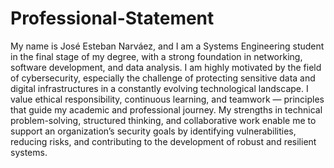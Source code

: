 # Professional-Statement
My name is José Esteban Narváez, and I am a Systems Engineering student in the final stage of my degree, with a strong foundation in networking, software development, and data analysis. I am highly motivated by the field of cybersecurity, especially the challenge of protecting sensitive data and digital infrastructures in a constantly evolving technological landscape. I value ethical responsibility, continuous learning, and teamwork — principles that guide my academic and professional journey. My strengths in technical problem-solving, structured thinking, and collaborative work enable me to support an organization’s security goals by identifying vulnerabilities, reducing risks, and contributing to the development of robust and resilient systems.
